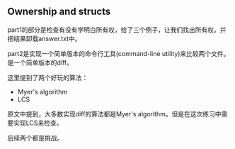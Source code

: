 ## Ownership and structs

part1的部分是检查有没有学明白所有权，给了三个例子，让我们找出所有权。并把结果卸载answer.txt中。

part2是实现一个简单版本的命令行工具(command-line utility)来比较两个文件。是一个简单版本的diff。

这里提到了两个好玩的算法：

+ Myer's algorithm
+ LCS

原文中提到，大多数实现diff的算法都是Myer's algorithm。但是在这次练习中需要实现LCS来检查。

后续两个都是挑战。

